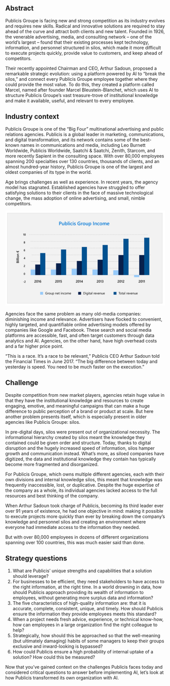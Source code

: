 ## Abstract

Publicis Groupe is facing new and strong competition as its industry evolves and requires new skills. Radical and innovative solutions are required to stay ahead of the curve and attract both clients and new talent. Founded in 1926, the venerable advertising, media, and consulting network – one of the world’s largest – found that their existing processes kept technology, information, and personnel structured in silos, which made it more difficult to execute projects quickly, provide value to customers, and keep ahead of competitors.

Their recently appointed Chairman and CEO, Arthur Sadoun, proposed a remarkable strategic evolution: using a platform powered by AI to “break the silos,” and connect every Publicis Groupe employee together where they could provide the most value. To do this, they created a platform called Marcel, named after founder Marcel Bleustein-Blanchet, which uses AI to structure Publicis Groupe’s vast treasure-trove of institutional knowledge and make it available, useful, and relevant to every employee.

## Industry context

Publicis Groupe is one of the “Big Four” multinational advertising and public relations agencies. Publicis is a global leader in marketing, communications, and digital transformation, and its network contains some of the best-known names in communications and media, including Leo Burnett Worldwide, Publicis Worldwide, Saatchi & Saatchi, Zenith, Starcom, and more recently Sapient in the consulting space. With over 80,000 employees spanning 200 specialties over 130 countries, thousands of clients, and an almost hundred-year history, Publicis Groupe is one of the largest and oldest companies of its type in the world.

Age brings challenges as well as experience. In recent years, the agency model has stagnated. Established agencies have struggled to offer satisfying solutions to their clients in the face of massive technological change, the mass adoption of online advertising, and small, nimble competitors.

![Publicis Income Graph](../media/1-7-1-A-Publicis-case-study-introduction.jpg)

Agencies face the same problem as many old-media companies: diminishing income and relevance. Advertisers have flocked to convenient, highly targeted, and quantifiable online advertising models offered by companies like Google and Facebook. These search and social media platforms are accessible, fast, and often target customers through data analytics and AI. Agencies, on the other hand, have high overhead costs and a far higher price point.

“This is a race. It’s a race to be relevant,” Publicis CEO Arthur Sadoun told the Financial Times in June 2017. “The big difference between today and yesterday is speed. You need to be much faster on the execution.”

## Challenge

Despite competition from new market players, agencies retain huge value in that they have the institutional knowledge and resources to create engaging, emotive, and meaningful campaigns that can make a huge difference to public perception of a brand or product at scale. But here another problem presents itself, which is especially present in older agencies like Publicis Groupe: silos.

In pre-digital days, silos were present out of organizational necessity. The informational hierarchy created by silos meant the knowledge they contained could be given order and structure. Today, thanks to digital disruption and the hugely increased speed of information, silos hamper growth and communication instead. What’s more, as siloed companies have digitized, the data and institutional knowledge they contain has typically become more fragmented and disorganized.

For Publicis Groupe, which owns multiple different agencies, each with their own divisions and internal knowledge silos, this meant that knowledge was frequently inaccessible, lost, or duplicative. Despite the huge expertise of the company as a whole, its individual agencies lacked access to the full resources and best thinking of the company.

When Arthur Sadoun took charge of Publicis, becoming its third leader ever over 91 years of existence, he had one objective in mind: making it possible to execute projects more quickly than ever by breaking down the company’s knowledge and personnel silos and creating an environment where everyone had immediate access to the information they needed.

But with over 80,000 employees in dozens of different organizations spanning over 100 countries, this was much easier said than done.

## Strategy questions

1. What are Publicis’ unique strengths and capabilities that a solution should leverage?
2. For businesses to be efficient, they need stakeholders to have access to the right information, at the right time. In a world drowning in data, how should Publicis approach providing its wealth of information to employees, without generating more surplus data and information?
3. The five characteristics of high-quality information are: that it is accurate, complete, consistent, unique, and timely. How should Publicis ensure the information they provide employees meets this standard?
4. When a project needs fresh advice, experience, or technical know-how, how can employees in a large organization find the right colleague to help?
5. Strategically, how should this be approached so that the well-meaning (but ultimately damaging) habits of some managers to keep their groups exclusive and inward-looking is bypassed?
6. How could Publicis ensure a high probability of internal uptake of a solution? How could this be measured?

Now that you’ve gained context on the challenges Publicis faces today and considered critical questions to answer before implementing AI, let’s look at how Publicis transformed its own organization with AI.